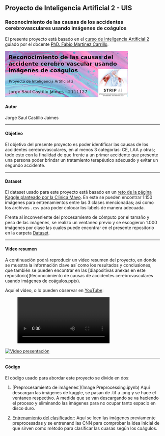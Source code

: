 ## Proyecto de Inteligencia Artificial 2 - UIS 

### Reconocimiento de las causas de los accidentes cerebrovasculares usando imágenes de coágulos

El presente proyecto está basado en el [curso de Inteligencia Artificial 2](https://gitlab.com/bivl2ab/academico/cursos-uis/ai/ai-2-uis-student) guiado por el docente [PhD. Fabio Martinez Carrillo](https://scholar.google.com/citations?user=ee56iy4AAAAJ&hl=es).

<img src="banner.png" style="width:400px;">

#### Autor
Jorge Saul Castillo Jaimes

<hr>

#### Objetivo
El objetivo del presente proyecto es poder identificar las causas de los accidentes cerebrovasculares, en al menos 3 categorías: CE, LAA y otras; todo esto con la finalidad de que frente a un primer accidente que presente una persona poder brindar un tratamiento terapéutico adecuado y evitar un segundo accidente.

<hr>

#### Dataset
El dataset usado para este proyecto está basado en un [reto de la página Kaggle planteado por la Clínica Mayo](https://www.kaggle.com/competitions/mayo-clinic-strip-ai/data). En este se pueden encontrar 1.150 imágenes para entrenamientos entre las 3 clases mencionadas; así como los archivos `.csv` para poder colocar los labels de manera adecuada.

Frente al inconveniente del procesamiento de cómputo por el tamaño y peso de las imágenes, se realizó un ventaneo previo y se escogieron 1.000 imágenes por clase las cuales puede encontrar en el presente repositorio en la carpeta [Dataset](/Dataset).

<hr>

#### Video resumen
A continuación podrá reproducir un video resumen del proyecto, en donde se muestra la información clave así como los resultados y conclusiones, que también se pueden encontrar en las [diapositivas anexas en este repositorio](Reconocimiento de causas de accidentes cerebrovasculares usando imágenes de coágulos.pptx).

Aquí el video, o lo pueden observar en [YouTube](https://www.youtube.com/watch?v=CG-QkKukAb0):

<figure class="video_container">
  <video controls="true" allowfullscreen="true">
    <source src="video.mp4" type="video/mp4">
  </video>
</figure>

[![Video presentación](https://www.youtube.com/watch?v=CG-QkKukAb0)](https://www.youtube.com/watch?v=CG-QkKukAb0)

<hr>

#### Código
El código usado para abordar este proyecto se divide en dos:

1. [Preprocesamiento de imágenes:](Image Preprocessing.ipynb) Aquí descargan las imágenes de kaggle, se pasan de .tif a .png y se hace el ventaneo respectivo. A medida que se van descargando se va haciendo el proceso y eliminando las imágenes para no ocupar tanto espacio en disco duro.

2. [Entrenamiento del clasificador:](Project_Mayo_Clinic_Strip.ipynb) Aquí se leen las imágenes previamente preprocesadas y se entrenand las CNN para comprobar la idea inicial de que sirven como método para clasificar las cuasas según los coágulos.

